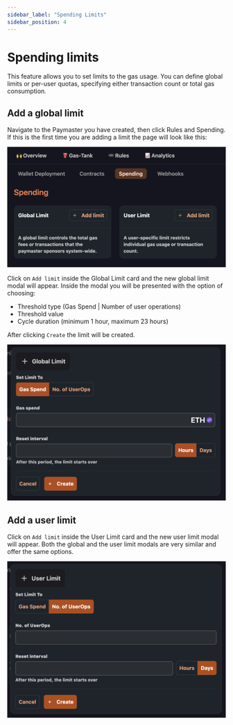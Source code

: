 ```yaml
---
sidebar_label: "Spending Limits"
sidebar_position: 4
---
```


# Spending limits
This feature allows you to set limits to the gas usage. You can define global limits or per-user quotas, specifying either transaction count or total gas consumption.

## Add a global limit

Navigate to the Paymaster you have created, then click Rules and Spending. 
If this is the first time you are adding a limit the page will look like this:

![new limit](../images/limits/new_limit.png)

Click on `Add limit` inside the Global Limit card and the new global limit modal will appear.
Inside the modal you will be presented with the option of choosing:

- Threshold type (Gas Spend | Number of user operations)
- Threshold value
- Cycle duration (minimum 1 hour, maximum 23 hours)

After clicking `Create` the limit will be created.

![add global limit](../images/limits/global_limit_modal.png)

## Add a user limit

Click on `Add limit` inside the User Limit card and the new user limit modal will appear.
Both the global and the user limit modals are very similar and offer the same options.

![add user limit](../images/limits/user_limit_modal.png)
